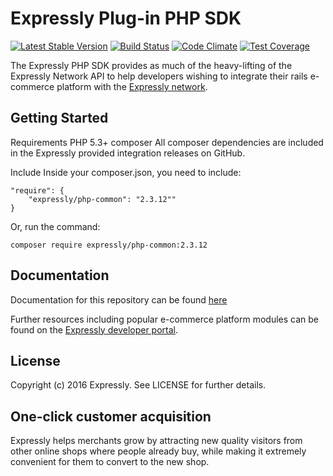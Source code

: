 # Expressly Plug-in PHP SDK

[![Latest Stable Version](https://poser.pugx.org/expressly/php-common/version)]( https://packagist.org/packages/expressly/php-common)
[![Build Status](https://api.travis-ci.org/expressly/php-common.png)](https://travis-ci.org/expressly/php-common)
[![Code Climate](https://codeclimate.com/github/expressly/php-common/badges/gpa.svg)](https://codeclimate.com/github/expressly/php-common)
[![Test Coverage](https://codeclimate.com/github/expressly/php-common/badges/coverage.svg)](https://codeclimate.com/github/expressly/php-common/coverage)

The Expressly PHP SDK provides as much of the heavy-lifting of the Expressly Network API to help developers wishing to
integrate their rails e-commerce platform with the [Expressly network](https://buyexpressly.com).

## Getting Started

Requirements
PHP 5.3+
composer
All composer dependencies are included in the Expressly provided integration releases on GitHub.

Include
Inside your composer.json, you need to include:

    "require": {
        "expressly/php-common": "2.3.12""
    }

Or, run the command:

    composer require expressly/php-common:2.3.12

## Documentation

Documentation for this repository can be found [here](http://expressly.readthedocs.io/en/latest/)

Further resources including popular e-commerce platform modules can be found on the 
[Expressly developer portal](http://developer.buyexpressly.com).

## License

Copyright (c) 2016 Expressly. See LICENSE for further details.

## One-click customer acquisition

Expressly helps merchants grow by attracting new quality visitors from other online shops where people already buy, 
while making it extremely convenient for them to convert to the new shop.

